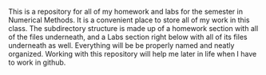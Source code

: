 This is a repository for all of my homework and labs for the semester in Numerical Methods. It is a convenient place to store all of my work in this class. The subdirectory structure is made up of a homework section with all of the files underneath, and a Labs section right below with all of its files underneath as well. Everything will be be properly named and neatly organized. Working with this repository will help me later in life when I have to work in github. 

